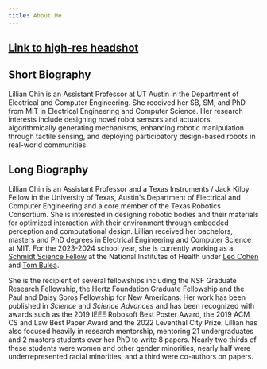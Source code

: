 ```yaml
---
title: About Me
---
```


## [Link to high-res headshot](/img_static/ltchin-headshot.png)

## Short Biography
Lillian Chin is an Assistant Professor at UT Austin in the Department of Electrical and Computer Engineering. She received her SB, SM, and PhD from MIT in Electrical Engineering and Computer Science. Her research interests include designing novel robot sensors and actuators, algorithmically generating mechanisms, enhancing robotic manipulation through tactile sensing, and deploying participatory design-based robots in real-world communities.


## Long Biography
Lillian Chin is an Assistant Professor and a Texas Instruments / Jack Kilby Fellow in the University of Texas, Austin's Department of Electrical and Computer Engineering and a core member of the Texas Robotics Consortium. She is interested in designing robotic bodies and their materials for optimized interaction with their environment through embedded perception and computational design. Lillian received her bachelors, masters and PhD degrees in Electrical Engineering and Computer Science at MIT. For the 2023-2024 school year, she is currently working as a [Schmidt Science Fellow](https://schmidtsciencefellows.org) at the National Institutes of Health under [Leo Cohen](https://irp.nih.gov/pi/leonardo-cohen) and [Tom Bulea](https://www.cc.nih.gov/meet-our-doctors/tbulea.html).

She is the recipient of several fellowships including the NSF Graduate Research Fellowship, the Hertz Foundation Graduate Fellowship and the Paul and Daisy Soros Fellowship for New Americans. Her work has been published in *Science* and *Science Advances* and has been recognized with awards such as the 2019 IEEE Robosoft Best Poster Award, the 2019 ACM CS and Law Best Paper Award and the 2022 Leventhal City Prize. Lillian has also focused heavily in research mentorship, mentoring 21 undergraduates and 2 masters students over her PhD to write 8 papers. Nearly two thirds of these students were women and other gender minorities, nearly half were underrepresented racial minorities, and a third were co-authors on papers.